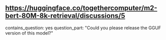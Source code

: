 ## https://huggingface.co/togethercomputer/m2-bert-80M-8k-retrieval/discussions/5

contains_question: yes
question_part: "Could you please release the GGUF version of this model?"